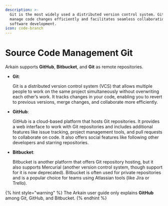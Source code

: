 ```yaml
---
description: >-
  Git is the most widely used a distributed version control system. Git helps
  manage code changes efficiently and facilitates seamless collaboration in
  software development.
icon: code-branch
---
```


# Source Code Management Git

Arkain supports **GitHub**, **Bitbucket**, and **Git** as remote repositories.

*   **Git**:

    Git is a distributed version control system (VCS) that allows multiple people to work on the same project simultaneously without overwriting each other’s work. It tracks changes in your code, enabling you to revert to previous versions, merge changes, and collaborate more efficiently.
*   **GitHub**:

    GitHub is a cloud-based platform that hosts Git repositories. It provides a web interface to work with Git repositories and includes additional features like issue tracking, project management tools, and pull requests to collaborate on code. It also offers social features like following other developers and starring repositories.
*   **Bitbucket**:

    Bitbucket is another platform that offers Git repository hosting, but it also supports Mercurial (another version control system, though support for it is now deprecated). Bitbucket is often used for private repositories and is a popular choice for teams using Atlassian tools (like Jira or Trello).

{% hint style="warning" %}
The Arkain user guide only explains **GitHub** among Git, GitHub, and Bitbucket.
{% endhint %}
